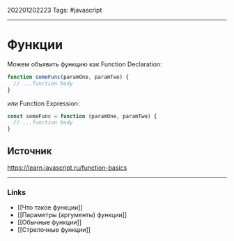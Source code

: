 202201202223
Tags: #javascript 

--- 
# Функции
Можем объявить функцию как Function Declaration:
```js
function someFunc(paramOne, paramTwo) {
  // ...function body
}
```

или Function Expression:
```js
const someFunc = function (paramOne, paramTwo) {
  // ...function body
}
```

## Источник
https://learn.javascript.ru/function-basics

--- 
### Links
- [[Что такое функции]]
- [[Параметры (аргументы) функции]]
- [[Обычные функции]]
- [[Стрелочные функции]]